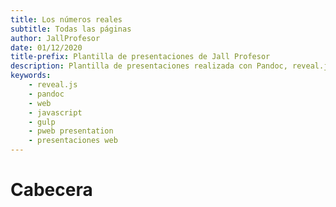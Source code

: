 ```yaml
---
title: Los números reales
subtitle: Todas las páginas
author: JallProfesor
date: 01/12/2020
title-prefix: Plantilla de presentaciones de Jall Profesor
description: Plantilla de presentaciones realizada con Pandoc, reveal.js y gulp.
keywords:
    - reveal.js
    - pandoc
    - web
    - javascript
    - gulp
    - pweb presentation
    - presentaciones web
---
```


# Cabecera

